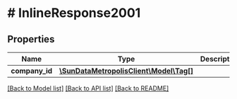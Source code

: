 # # InlineResponse2001

## Properties

Name | Type | Description | Notes
------------ | ------------- | ------------- | -------------
**company_id** | [**\SunDataMetropolisClient\Model\Tag[]**](Tag.md) |  | [optional] 

[[Back to Model list]](../../README.md#documentation-for-models) [[Back to API list]](../../README.md#documentation-for-api-endpoints) [[Back to README]](../../README.md)


